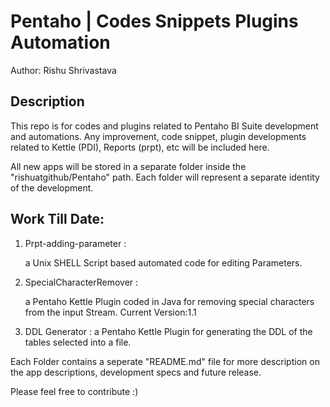 Pentaho | Codes Snippets Plugins Automation
=======
Author: Rishu Shrivastava

Description
---
This repo is for codes and plugins related to Pentaho BI Suite development and automations. Any improvement, code snippet, plugin developments related to Kettle (PDI), Reports (prpt), etc will be included here.

All new apps will be stored in a separate folder inside the "rishuatgithub/Pentaho" path. Each folder will represent a separate identity of the development.

Work Till Date:
---
1. Prpt-adding-parameter : 

    a Unix SHELL Script based automated code for editing Parameters.

2. SpecialCharacterRemover : 

    a Pentaho Kettle Plugin coded in Java for removing special characters from the input Stream. Current Version:1.1
    
3. DDL Generator :
    a Pentaho Kettle Plugin for generating the DDL of the tables selected into a file.
    
Each Folder contains a seperate "README.md" file for more description on the app descriptions, development specs and future release.

Please feel free to contribute :)
